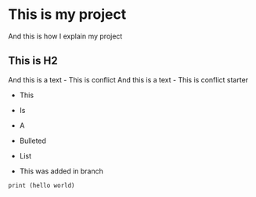 # This is my project
And this is how I explain my project

## This is H2

And this is a text - This is conflict
And this is a text - This is conflict starter


* This
* Is
* A
* Bulleted
* List

* This was added in branch

``` this is code
print (hello world)
```
